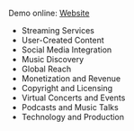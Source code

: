 Demo online: [Website](https://shu2301.github.io/MusicWeb/)

- Streaming Services
- User-Created Content
- Social Media Integration
- Music Discovery
- Global Reach
- Monetization and Revenue
- Copyright and Licensing
- Virtual Concerts and Events
- Podcasts and Music Talks
- Technology and Production
